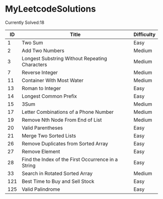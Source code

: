 # MyLeetcodeSolutions
Currently Solved:18

| ID   | Title                                           | Difficulty |
| ---- | ----------------------------------------------- | ---------- |
| 1    | Two Sum                                         | Easy       |
| 2    | Add Two Numbers                                 | Medium     |
| 3    | Longest Substring Without Repeating Characters  | Medium     |
| 7    | Reverse Integer                                 | Medium     |
| 11   | Container With Most Water                       | Medium     |
| 13   | Roman to Integer                                | Easy       |
| 14   | Longest Common Prefix                           | Easy       |
| 15   | 3Sum                                            | Medium     |
| 17   | Letter Combinations of a Phone Number           | Medium     |
| 19   | Remove Nth Node From End of List                | Medium     |
| 20   | Valid Parentheses                               | Easy       |
| 21   | Merge Two Sorted Lists                          | Easy       |
| 26   | Remove Duplicates from Sorted Array             | Easy       |
| 27   | Remove Element                                  | Easy       |
| 28   | Find the Index of the First Occurrence in a String | Easy    |
| 33   | Search in Rotated Sorted Array                  | Medium     |
| 121  | Best Time to Buy and Sell Stock                 | Easy       | 
| 125  | Valid Palindrome                                | Easy       |    